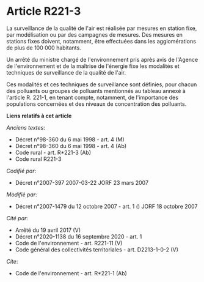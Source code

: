 # Article R221-3

La surveillance de la qualité de l'air est réalisée par mesures en station fixe, par modélisation ou par des campagnes de
mesures. Des mesures en stations fixes doivent, notamment, être effectuées dans les agglomérations de plus de 100 000
habitants.

Un arrêté du ministre chargé de l'environnement pris après avis de l'Agence de l'environnement et de la maîtrise de l'énergie
fixe les modalités et techniques de surveillance de la qualité de l'air.

Ces modalités et ces techniques de surveillance sont définies, pour chacun des polluants ou groupes de polluants mentionnés
au tableau annexé à l'article R. 221-1, en tenant compte, notamment, de l'importance des populations concernées et des
niveaux de concentration des polluants.

**Liens relatifs à cet article**

_Anciens textes_:

  - Décret n°98-360 du 6 mai 1998 - art. 4 (M)
  - Décret n°98-360 du 6 mai 1998 - art. 4 (Ab)
  - Code rural - art. R*221-3 (Ab)
  - Code rural R221-3

_Codifié par_:

  - Décret n°2007-397 2007-03-22 JORF 23 mars 2007

_Modifié par_:

  - Décret n°2007-1479 du 12 octobre 2007 - art. 1 () JORF 18 octobre 2007

_Cité par_:

  - Arrêté du 19 avril 2017 (V)
  - Décret n°2020-1138 du 16 septembre 2020 - art. 1
  - Code de l'environnement - art. R221-11 (V)
  - Code général des collectivités territoriales - art. D2213-1-0-2 (V)

_Cite_:

  - Code de l'environnement - art. R*221-1 (Ab)
